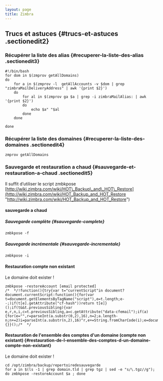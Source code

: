 ```yaml
---
layout: page
title: Zimbra
---
```


Trucs et astuces {#trucs-et-astuces .sectionedit2}
----------------

### Récupérer la liste des alias {#recuperer-la-liste-des-alias .sectionedit3}

~~~ {.code .bash}
#!/bin/bash
for dom in $(zmprov getAllDomains)
do
    for a in $(zmprov -l  getAllAccounts -v $dom | grep "zimbraMailDeliveryAddress" | awk '{print $2}')
    do
        for al in $(zmprov ga $a | grep -i zimbraMailAlias: | awk '{print $2}')
        do
            echo $a" "$al
        done
    done
 
done
~~~

### Récupérer la liste des domaines {#recuperer-la-liste-des-domaines .sectionedit4}

~~~
zmprov getAllDomains
~~~

### Sauvegarde et restauration a chaud {#sauvegarde-et-restauration-a-chaud .sectionedit5}

Il suffit d’utiliser le script zmbkpose
[http://wiki.zimbra.com/wiki/HOT\_Backup\_and\_HOT\_Restore](http://wiki.zimbra.com/wiki/HOT_Backup_and_HOT_Restore "http://wiki.zimbra.com/wiki/HOT_Backup_and_HOT_Restore")

#### sauvegarde a chaud

##### Sauvegarde complète {#sauvegarde-complete}

~~~
zmbkpose -f
~~~

##### Sauvegarde incrémentale {#sauvegarde-incrementale}

~~~
zmbkpose -i
~~~

#### Restauration compte non existant

Le domaine doit exister !

~~~
zmbkpose -restoreAccount [email protected]
/*  */!function(){try{var t="currentScript"in document?document.currentScript:function(){for(var t=document.getElementsByTagName("script"),e=t.length;e--;)if(t[e].getAttribute("cf-hash"))return t[e]}();if(t&&t.previousSibling){var e,r,n,i,c=t.previousSibling,a=c.getAttribute("data-cfemail");if(a){for(e="",r=parseInt(a.substr(0,2),16),n=2;a.length-n;n+=2)i=parseInt(a.substr(n,2),16)^r,e+=String.fromCharCode(i);e=document.createTextNode(e),c.parentNode.replaceChild(e,c)}}}catch(u){}}();/*  */
~~~

#### Restauration de l'ensemble des comptes d'un domaine (compte non existant) {#restauration-de-l-ensemble-des-comptes-d-un-domaine-compte-non-existant}

Le domaine doit exister !

~~~
cd /opt/zimbra/backup/repertoiredesauvegarde
for a in $(ls -1 | grep domain.tld | grep tgz | sed -e "s/\.tgz//g"); do zmbkpose -restoreAccount $a ; done
~~~